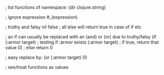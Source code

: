 ; list functions of namespace:
(dir clojure.string)

; ignore expression
#_(expression)

; truthy and falsy
nil
false
; all else will return true in case of if etc

; an if can usually be replaced with an (and) or (or) due to truthy/falsy
(if (:armor target) ; testing if :armor exists
    (:armor target) ; if true, return that value
    0) ; else return 0

; easy replace by:
(or (:armor target) 0)

; see/treat functions as values